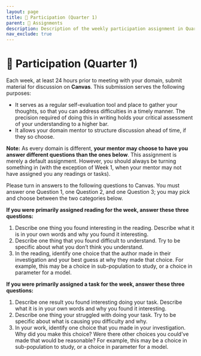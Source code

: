 ```yaml
---
layout: page
title: 🙋 Participation (Quarter 1)
parent: 📝 Assignments
description: Description of the weekly participation assignment in Quarter 1.
nav_exclude: true
---
```


# 🙋 Participation (Quarter 1)

Each week, at least 24 hours prior to meeting with your domain, submit material for discussion on **Canvas**. This submission serves the following purposes:
- It serves as a regular self-evaluation tool and place to gather your thoughts, so that you can address difficulties in a timely manner. The precision required of doing this in writing holds your critical assessment of your understanding to a higher bar.
- It allows your domain mentor to structure discussion ahead of time, if they so choose.

**Note:** As every domain is different, **your mentor may choose to have you answer different questions than the ones below**. This assignment is merely a default assignment. However, you should always be turning something in (with the exception of Week 1, when your mentor may not have assigned you any readings or tasks).

Please turn in answers to the following questions to Canvas. You must answer one Question 1, one Question 2, and one Question 3; you may pick and choose between the two categories below.

**If you were primarily assigned reading for the week, answer these three questions:**

1. Describe one thing you found interesting in the reading. Describe what it is in your own words and why you found it interesting.
2. Describe one thing that you found difficult to understand. Try to be specific about what you don’t think you understand.
3. In the reading, identify one choice that the author made in their investigation and your best guess at why they made that choice. For example, this may be a choice in sub-population to study, or a choice in parameter for a model.

**If you were primarily assigned a task for the week, answer these three questions:**

1. Describe one result you found interesting doing your task. Describe what it is in your own words and why you found it interesting.
2. Describe one thing your struggled with doing your task. Try to be specific about what is causing you difficulty and why.
3. In your work, identify one choice that you made in your investigation. Why did you make this choice? Were there other choices you could’ve made that would be reasonable? For example, this may be a choice in sub-population to study, or a choice in parameter for a model.
